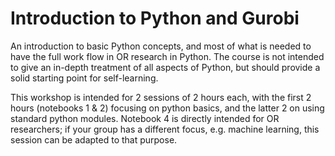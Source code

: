 # Introduction to Python and Gurobi

An introduction to basic Python concepts, and most of what is needed to have the full work flow in OR research in Python.
The course is not intended to give an in-depth treatment of all aspects of Python, but should provide a solid starting point for self-learning.

This workshop is intended for 2 sessions of 2 hours each, with the first 2 hours (notebooks 1 & 2) focusing on python basics, and the latter 2 on using standard python modules.
Notebook 4 is directly intended for OR researchers; if your group has a different focus, e.g. machine learning, this session can be adapted to that purpose.
